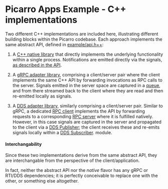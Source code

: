 Picarro Apps Example - C++ implementations
===============================================

Two different C++ implementations are included here, illustrating different
building blocks within the Picarro codebase.  Each approach implements the
same abstract API, defined in [example/api.h++](../api/example/api.h++):

1. A [C++ native library](native) that directly implements the underlying functionality within a single process. Notifications are emitted directly via the signals, [as described in the API](../api/README.md).

2. A [gRPC adapter library](cpp/impl/grpc/README.md), comprising a client/server pair where the client implements the same C++ API by forwarding invocations as RPC calls to the server. Signals emitted in the server space are captured in a [queue](cpp/impl/grpc/server/demo-grpc-signalqueue.h++), and from there streamed back to the client where they are read and then re-emitted locally as signals.

3. A [DDS adapter library](cpp/impl/dds/README.md), similarly comprising a client/server pair. Similar to gRPC, a dedicated [RPC client](cpp/impl/dds/rpc-client) implements the API by forwarding requests to a corresponding [RPC server](cpp/impl/dds/rpc-server) where it is fulfilled natively. However, in this case signals are captured in the server and propagated to the client via a [DDS Publisher](cpp/impl/dds/dds-publisher); the client receives these and re-emits signals locally within a [DDS Subscriber](cpp/impl/dds/dds-subscriber). module.

#### Interchangability

Since these two implementations derive from the same abstract API, they are interchangable from the perspective of the client/application.

In fact, neither the abstract API nor the *native* flavor has any gRPC or RTI/DDS dependencies; it is perfectly conceivable to replace one with the other, or something else altogether.
